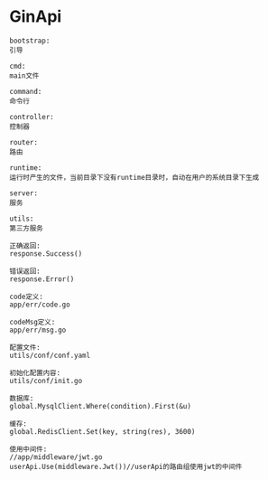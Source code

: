 # GinApi

``````
bootstrap:
引导

cmd:
main文件

command:
命令行

controller:
控制器

router:
路由

runtime:
运行时产生的文件，当前目录下没有runtime目录时，自动在用户的系统目录下生成

server:
服务

utils:
第三方服务

``````

``````
正确返回:
response.Success()

错误返回:
response.Error()
``````

``````
code定义:
app/err/code.go

codeMsg定义:
app/err/msg.go
``````

``````
配置文件:
utils/conf/conf.yaml

初始化配置内容:
utils/conf/init.go
``````

``````
数据库:
global.MysqlClient.Where(condition).First(&u)

缓存:
global.RedisClient.Set(key, string(res), 3600)
``````

``````
使用中间件:
//app/middleware/jwt.go
userApi.Use(middleware.Jwt())//userApi的路由组使用jwt的中间件
``````